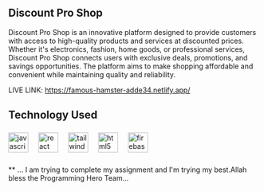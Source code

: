 <h2 align="left">Discount Pro Shop</h2>

Discount Pro Shop is an innovative platform designed to provide customers with access to high-quality products and services at discounted prices. Whether it's electronics, fashion, home goods, or professional services, Discount Pro Shop connects users with exclusive deals, promotions, and savings opportunities. The platform aims to make shopping affordable and convenient while maintaining quality and reliability.


LIVE LINK: https://famous-hamster-adde34.netlify.app/

<h2 align="left">Technology Used</h2>

###

<div align="left">
  <img src="https://cdn.jsdelivr.net/gh/devicons/devicon/icons/javascript/javascript-original.svg" height="40" alt="javascript logo"  />
  <img width="12" />
  <img src="https://cdn.jsdelivr.net/gh/devicons/devicon/icons/react/react-original.svg" height="40" alt="react logo"  />
  <img width="12" />

  <img src="https://cdn.jsdelivr.net/gh/devicons/devicon/icons/tailwindcss/tailwindcss-original-wordmark.svg" height="40" alt="tailwindcss logo"  />
  <img width="12" />
 
  <img src="https://cdn.jsdelivr.net/gh/devicons/devicon/icons/html5/html5-original.svg" height="40" alt="html5 logo"  />
  <img width="12" />
  
  
  <img src="https://cdn.jsdelivr.net/gh/devicons/devicon/icons/firebase/firebase-plain.svg" height="40" alt="firebase logo"  />
</div>

###

** ... I am trying to complete my assignment and I'm trying my best.Allah bless the Programming Hero Team...







